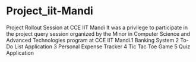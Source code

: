 # Project_iit-Mandi
Project Rollout Session at CCE IIT Mandi  It was a privilege to participate in the project query session organized by the Minor in Computer Science and Advanced Technologies program at CCE IIT Mandi.1 Banking System  2 To-Do List Application  3 Personal Expense Tracker  4 Tic Tac Toe Game  5 Quiz Application 
